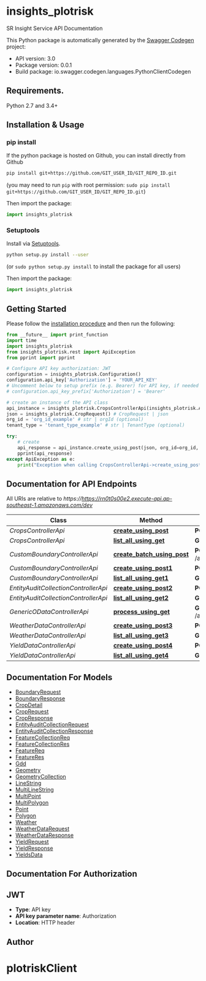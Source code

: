 # insights_plotrisk
SR Insight Service API Documentation

This Python package is automatically generated by the [Swagger Codegen](https://github.com/swagger-api/swagger-codegen) project:

- API version: 3.0
- Package version: 0.0.1
- Build package: io.swagger.codegen.languages.PythonClientCodegen

## Requirements.

Python 2.7 and 3.4+

## Installation & Usage
### pip install

If the python package is hosted on Github, you can install directly from Github

```sh
pip install git+https://github.com/GIT_USER_ID/GIT_REPO_ID.git
```
(you may need to run `pip` with root permission: `sudo pip install git+https://github.com/GIT_USER_ID/GIT_REPO_ID.git`)

Then import the package:
```python
import insights_plotrisk 
```

### Setuptools

Install via [Setuptools](http://pypi.python.org/pypi/setuptools).

```sh
python setup.py install --user
```
(or `sudo python setup.py install` to install the package for all users)

Then import the package:
```python
import insights_plotrisk
```

## Getting Started

Please follow the [installation procedure](#installation--usage) and then run the following:

```python
from __future__ import print_function
import time
import insights_plotrisk
from insights_plotrisk.rest import ApiException
from pprint import pprint

# Configure API key authorization: JWT
configuration = insights_plotrisk.Configuration()
configuration.api_key['Authorization'] = 'YOUR_API_KEY'
# Uncomment below to setup prefix (e.g. Bearer) for API key, if needed
# configuration.api_key_prefix['Authorization'] = 'Bearer'

# create an instance of the API class
api_instance = insights_plotrisk.CropsControllerApi(insights_plotrisk.ApiClient(configuration))
json = insights_plotrisk.CropRequest() # CropRequest | json
org_id = 'org_id_example' # str | orgId (optional)
tenant_type = 'tenant_type_example' # str | TenantType (optional)

try:
    # create
    api_response = api_instance.create_using_post(json, org_id=org_id, tenant_type=tenant_type)
    pprint(api_response)
except ApiException as e:
    print("Exception when calling CropsControllerApi->create_using_post: %s\n" % e)

```

## Documentation for API Endpoints

All URIs are relative to *https://https://rn0t0s00e2.execute-api.ap-southeast-1.amazonaws.com/dev*

| Class                                | Method                                                                                     | HTTP request                           | Description |
|--------------------------------------|--------------------------------------------------------------------------------------------|----------------------------------------|-------------|
| *CropsControllerApi*                 | [**create_using_post**](docs1/CropsControllerApi.md#create_using_post)                      | **POST** /api/v1/crops                 | create      |
| *CropsControllerApi*                 | [**list_all_using_get**](docs1/CropsControllerApi.md#list_all_using_get)                    | **GET** /api/v1/crops                  | listAll     |
| *CustomBoundaryControllerApi*        | [**create_batch_using_post**](docs1/CustomBoundaryControllerApi.md#create_batch_using_post) | **POST** /api/v1/plotboundary/batch    | createBatch |
| *CustomBoundaryControllerApi*        | [**create_using_post1**](docs1/CustomBoundaryControllerApi.md#create_using_post1)           | **POST** /api/v1/plotboundary          | create      |
| *CustomBoundaryControllerApi*        | [**list_all_using_get1**](docs1/CustomBoundaryControllerApi.md#list_all_using_get1)         | **GET** /api/v1/plotboundary           | listAll     |
| *EntityAuditCollectionControllerApi* | [**create_using_post2**](docs1/EntityAuditCollectionControllerApi.md#create_using_post2)    | **POST** /api/v1/audits                | create      |
| *EntityAuditCollectionControllerApi* | [**list_all_using_get2**](docs1/EntityAuditCollectionControllerApi.md#list_all_using_get2)  | **GET** /api/v1/audits                 | listAll     |
| *GenericODataControllerApi*          | [**process_using_get**](docs1/GenericODataControllerApi.md#process_using_get)               | **GET** /api/v1/odata/satellitemetrics | process     |
| *WeatherDataControllerApi*           | [**create_using_post3**](docs1/WeatherDataControllerApi.md#create_using_post3)              | **POST** /api/v1/weatherdata           | create      |
| *WeatherDataControllerApi*           | [**list_all_using_get3**](docs1/WeatherDataControllerApi.md#list_all_using_get3)            | **GET** /api/v1/weatherdata            | listAll     |
| *YieldDataControllerApi*             | [**create_using_post4**](docs1/YieldDataControllerApi.md#create_using_post4)                | **POST** /api/v1/yielddata             | create      |
| *YieldDataControllerApi*             | [**list_all_using_get4**](docs1/YieldDataControllerApi.md#list_all_using_get4)              | **GET** /api/v1/yielddata              | listAll     |

## Documentation For Models

 - [BoundaryRequest](docs1/BoundaryRequest.md)
 - [BoundaryResponse](docs1/BoundaryResponse.md)
 - [CropDetail](docs1/CropDetail.md)
 - [CropRequest](docs1/CropRequest.md)
 - [CropResponse](docs1/CropResponse.md)
 - [EntityAuditCollectionRequest](docs1/EntityAuditCollectionRequest.md)
 - [EntityAuditCollectionResponse](docs1/EntityAuditCollectionResponse.md)
 - [FeatureCollectionReq](docs1/FeatureCollectionReq.md)
 - [FeatureCollectionRes](docs1/FeatureCollectionRes.md)
 - [FeatureReq](docs1/FeatureReq.md)
 - [FeatureRes](docs1/FeatureRes.md)
 - [Gdd](docs1/Gdd.md)
 - [Geometry](docs1/Geometry.md)
 - [GeometryCollection](docs1/GeometryCollection.md)
 - [LineString](docs1/LineString.md)
 - [MultiLineString](docs1/MultiLineString.md)
 - [MultiPoint](docs1/MultiPoint.md)
 - [MultiPolygon](docs1/MultiPolygon.md)
 - [Point](docs1/Point.md)
 - [Polygon](docs1/Polygon.md)
 - [Weather](docs1/Weather.md)
 - [WeatherDataRequest](docs1/WeatherDataRequest.md)
 - [WeatherDataResponse](docs1/WeatherDataResponse.md)
 - [YieldRequest](docs1/YieldRequest.md)
 - [YieldResponse](docs1/YieldResponse.md)
 - [YieldsData](docs1/YieldsData.md)


## Documentation For Authorization


## JWT

- **Type**: API key
- **API key parameter name**: Authorization
- **Location**: HTTP header


## Author



# plotriskClient
